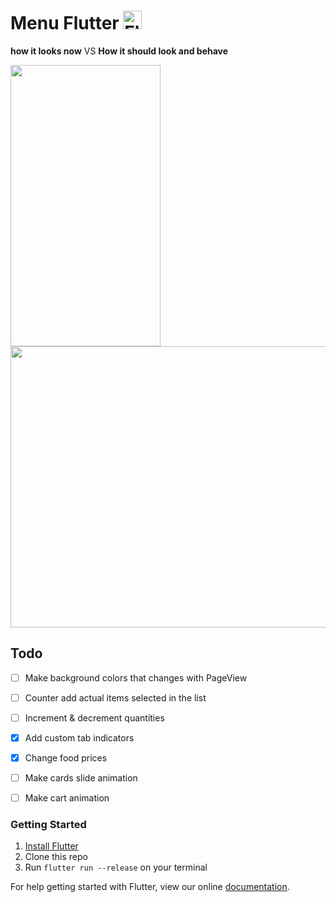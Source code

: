 # Menu Flutter  <img src="https://flutter.io/images/flutter-mark-square-100.png" alt="Flutter" width="30" height="30" />

**how it looks now**                     VS                  **How it should look and behave**

<img src="https://github.com/braulio94/menu/blob/master/screenshots/screenshot.png" width="240" height="450">                      [<img src="https://github.com/braulio94/menu_flutter/blob/master/screenshots/preview.gif" width="600" height="450">](https://goo.gl/jChLBV)



## Todo

- [ ] Make background colors that changes with PageView
- [ ] Counter add actual items selected in the list
- [ ] Increment & decrement quantities
- [x] Add custom tab indicators
- [x] Change food prices
- [ ] Make cards slide animation 
- [ ] Make cart animation


### Getting Started

1. [Install Flutter](https://flutter.io/setup/)
2. Clone this repo
3. Run `flutter run --release` on your terminal



For help getting started with Flutter, view our online
[documentation](http://flutter.io/).


